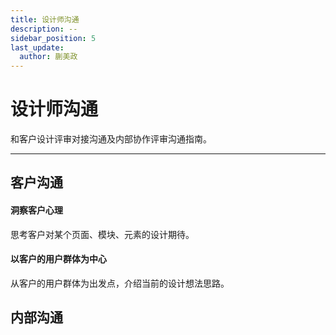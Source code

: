 ```yaml
---
title: 设计师沟通
description: --
sidebar_position: 5
last_update:
  author: 蒯美政
---
```


# 设计师沟通

和客户设计评审对接沟通及内部协作评审沟通指南。

---

## 客户沟通

#### 洞察客户心理

思考客户对某个页面、模块、元素的设计期待。

#### 以客户的用户群体为中心

从客户的用户群体为出发点，介绍当前的设计想法思路。

## 内部沟通